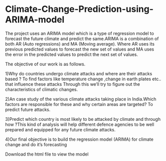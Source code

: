 # Climate-Change-Prediction-using-ARIMA-model
The project uses an ARIMA model which is a type of regression model to forecast the future
climate and predict the same.ARIMA is a combination of both AR (Auto regressions) and
MA (Moving average). Where AR uses its previous predicted values to forecast the new set
of values and MA uses the error in the predicted values to predict the next set of values.



The objective of our work is as follows.

1)Why do countries undergo climate attacks and where are their attacks based ? To find factors like
temperature change ,change in earth plates etc.. that influence these attacks Through this we’ll try
to figure out the characteristics of climatic changes.

2)An case study of the various climate attacks taking place in India.Which factors are responsible
for these and why certain areas are targeted? To predict future attacks.

3)Predict which country is most likely to be attacked by climate and through how ?This kind of
analysis will help different defence agencies to be well prepared and equipped for any future
climate attacks.

4)Our final objective is to build the regression model (ARIMA) for climate change and do it’s
forecasting




Download the html file to view the model

